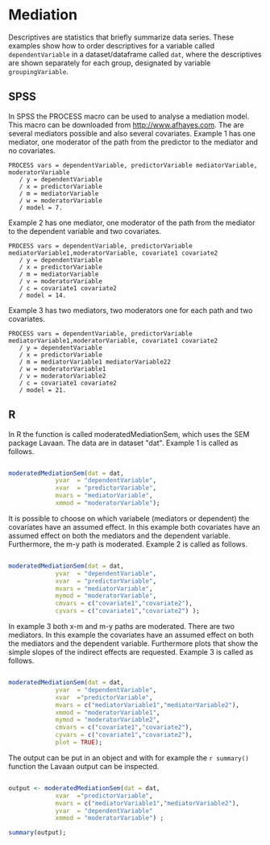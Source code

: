 # Mediation

Descriptives are statistics that briefly summarize data series. These examples show how to order descriptives for a variable called `dependentVariable` in a dataset/dataframe called `dat`, where the descriptives are shown separately for each group, designated by variable `groupingVariable`.

## SPSS

In SPSS the PROCESS macro can be used to analyse a mediation model. This macro can be downloaded from http://www.afhayes.com.
The are several mediators possible and also several covariates. 
Example 1 has one mediator, one moderator of the path from the predictor to the mediator and no covariates.

```
PROCESS vars = dependentVariable, predictorVariable mediatorVariable, moderatorVariable
   / y = dependentVariable
   / x = predictorVariable
   / m = mediatorVariable 
   / w = moderatorVariable
   / model = 7.

```

Example 2 has one mediator, one moderator of the path from the mediator to the dependent variable and two covariates.

```
PROCESS vars = dependentVariable, predictorVariable mediatorVariable1,moderatorVariable, covariate1 covariate2
   / y = dependentVariable 
   / x = predictorVariable 
   / m = mediatorVariable 
   / v = moderatorVariable
   / c = covariate1 covariate2
   / model = 14.

```

Example 3 has two mediators, two moderators one for each path and two covariates.

```
PROCESS vars = dependentVariable, predictorVariable mediatorVariable1,moderatorVariable, covariate1 covariate2
   / y = dependentVariable 
   / x = predictorVariable 
   / m = mediatorVariable1 mediatorVariable22
   / w = moderatorVariable1
   / v = moderatorVariable2
   / c = covariate1 covariate2
   / model = 21.
```

## R

In R the function is called moderatedMediationSem, which uses the SEM package Lavaan.
The data are in dataset "dat".
Example 1 is called as follows.

```r

moderatedMediationSem(dat = dat, 
             yvar  = "dependentVariable",
             xvar  = "predictorVariable", 
             mvars = "mediatorVariable", 
             xmmod = "moderatorVariable");
```

It is possible to choose on which variabele (mediators or dependent) the covariates have an assumed effect.
In this example both covariates have an assumed effect on both the mediators and the dependent variable. Furthermore, the m-y path is moderated.
Example 2 is called as follows.

```r

moderatedMediationSem(dat = dat, 
             yvar  = "dependentVariable",
             xvar  = "predictorVariable", 
             mvars = "mediatorVariable", 
             mymod = "moderatorVariable",
             cmvars = c("covariate1","covariate2"),
             cyvars = c("covariate1","covariate2") );
```

In example 3 both x-m and m-y paths are moderated. There are two mediators.
In this example the covariates have an assumed effect on both the mediators and the dependent variable.
Furthermore plots that show the simple slopes of the indirect effects are requested.
Example 3 is called as follows.

```r

moderatedMediationSem(dat = dat, 
             yvar  = "dependentVariable", 
             xvar  ="predictorVariable", 
             mvars = c("mediatorVariable1","mediatorVariable2"), 
             xmmod = "moderatorVariable1",
             mymod = "moderatorVariable2",
             cmvars = c("covariate1","covariate2"), 
             cyvars = c("covariate1","covariate2"),
             plot = TRUE);
```

The output can be put in an object and with for example the `r summary()` function the Lavaan output can be inspected.

```r

output <- moderatedMediationSem(dat = dat, 
             xvar  ="predictorVariable", 
             mvars = c("mediatorVariable1","mediatorVariable2"), 
             yvar  = "dependentVariable"
             xmmod = "moderatorVariable") ;

summary(output);         
             
             
```




